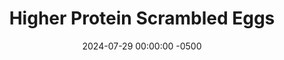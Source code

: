 ---
layout: post
title:  "Higher Protein Scrambled Eggs"
date:   2024-07-29 00:00:00 -0500
categories:
- Recipes
- Breakfast
permalink: /recipes/higher-protein-scrambled-eggs
image: /assets/Food/Breakfast/Higher Protein Eggs/higher-protein-eggs.jpg
ing: higherproteineggs-ing
facts: higherproteineggs-facts
section1: 
start2: 
section2: 
start3: 
section3: 
start4: 
section4: 
start5: 
section5: 
Prep: 5
Rest: 
Cook: 15
Source1: 
Source2: 
whisk: https://s.samsungfood.com/Ykid8
tags: 
- eggs
- whole egg
- egg yolk
- egg whites
- liquid egg whites
- vegetables
- veggies
- peppers
- scrambled eggs
- lemon pepper
- diced tomatoes
- unsalted diced tomatoes
Description: Eggs are like nature's multivitamin. They're a rich source of selenium, vitamins B5 and B12, phosphorus, antioxidants, choline, and more. They're cheap and easy to prepare, and of course a complete protein. The problem is that 1 egg only has about 6 g of protein to 5 g of fat. The fat in the egg yolks is essential (the yolk is where all the nutrients come from), whereas the egg white is basically just protein. So combining the 2 (whole eggs and liquid egg whites) is a great way to up the protein content, while still keeping the healthful fats and various nutrients you need. Combine that with vegetables, and you have a delicious and filling meal with fiber, more vitamins and minerals, and complex carbs as well!
Instructions: 
- Preheat a medium nonstick pan over medium heat with a spray of olive oil. Cut your pepper into a medium dice, and add to the pan with lemon pepper. Mix, cover, and cook until softened and lightly charred (about 5 minutes)<br><br>

- Dump in your tomatoes and add the spices (chili powder, paprika, garlic powder, and onion powder). Mix, cover, and let simmer until thickened, about 5 minutes. Remove the pan from the heat<br><br>

- In a medium glass, crack your eggs and beat with a fork. Pour in the egg whites, and mix to combine<br><br>

- Dump the eggs into the pan, fully incorporate with the vegetables, and return the pan to the heat. Cook for just 1-2 minutes with frequent stirring, or until the eggs have reached a soft scramble<br><br>

- Top with hot sauce and everything bagel seasoning (optional) and serve
---